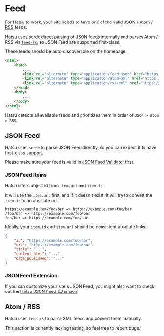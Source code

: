 # Feed

For Hatsu to work, your site needs to have one of the valid [JSON](https://jsonfeed.org/version/1.1/) / [Atom](https://en.wikipedia.org/wiki/Atom_(web_standard)) / [RSS](https://en.wikipedia.org/wiki/RSS) feeds.

Hatsu uses serde direct parsing of JSON feeds internally and parses Atom / RSS via [`feed-rs`](https://github.com/feed-rs/feed-rs), so JSON Feed are supported first-class.

These feeds should be auto-discoverable on the homepage:

```html
<html>
    <head>
        ...
        <link rel="alternate" type="application/feed+json" href="https://example.com/feed.json" />
        <link rel="alternate" type="application/atom+xml" href="https://example.com/atom.xml" />
        <link rel="alternate" type="application/rss+xml" href="https://example.com/rss.xml" />
    </head>
    <body>
        ...
    </body>
</html>
```

Hatsu detects all available feeds and prioritizes them in order of `JSON > Atom > RSS`.

## JSON Feed

Hatsu uses `serde` to parse JSON Feed directly, so you can expect it to have first-class support.

Please make sure your feed is valid in [JSON Feed Validator](https://validator.jsonfeed.org/) first.

### JSON Feed Items

Hatsu infers object id from `item.url` and `item.id`.

It will use the `item.url` first, and if it doesn't exist, it will try to convert the `item.id` to an absolute url.

```text
https://example.com/foo/bar => https://example.com/foo/bar
/foo/bar => https://example.com/foo/bar 
foo/bar => https://example.com/foo/bar
```

Ideally, your `item.id` and `item.url` should be consistent absolute links:

```json
{
	"id": "https://example.com/foo/bar",
    "url": "https://example.com/foo/bar",
	"title": "...",
	"content_html": "...",
	"date_published": "..."
}
```

### JSON Feed Extension

If you can customize your site's JSON Feed,
you might also want to check out the [Hatsu JSON Feed Extension](../others/json-feed-extension.md).

## Atom / RSS

Hatsu uses `feed-rs` to parse XML feeds and convert them manually.

This section is currently lacking testing, so feel free to report bugs.
